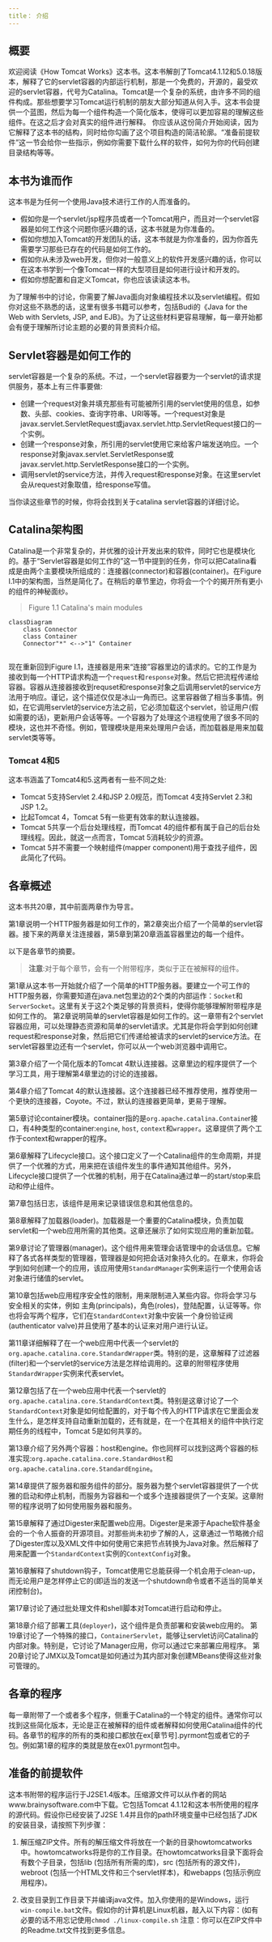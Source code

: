 ```yaml
---
title： 介绍
---
```


## 概要

欢迎阅读《How Tomcat Works》这本书。这本书解剖了Tomcat4.1.12和5.0.18版本，解释了它的servlet容器的内部运行机制，那是一个免费的，开源的，最受欢迎的servlet容器，代号为Catalina。Tomcat是一个复杂的系统，由许多不同的组件构成。那些想要学习Tomcat运行机制的朋友大部分知道从何入手。这本书会提供一个蓝图，然后为每一个组件构造一个简化版本，使得可以更加容易的理解这些组件。在这之后才会对真实的组件进行解释。 你应该从这份简介开始阅读，因为它解释了这本书的结构，同时给你勾画了这个项目构造的简洁轮廓。“准备前提软件”这一节会给你一些指示，例如你需要下载什么样的软件，如何为你的代码创建目录结构等等。

## 本书为谁而作

这本书是为任何一个使用Java技术进行工作的人而准备的。

* 假如你是一个servlet/jsp程序员或者一个Tomcat用户，而且对一个servlet容器是如何工作这个问题你感兴趣的话，这本书就是为你准备的。
* 假如你想加入Tomcat的开发团队的话，这本书就是为你准备的，因为你首先需要学习那些已存在的代码是如何工作的。
* 假如你从未涉及web开发，但你对一般意义上的软件开发感兴趣的话，你可以在这本书学到一个像Tomcat一样的大型项目是如何进行设计和开发的。
* 假如你想配置和自定义Tomcat，你也应该读读这本书。



为了理解书中的讨论，你需要了解Java面向对象编程技术以及servlet编程。假如你对这些不熟悉的话，这里有很多书籍可以参考，包括Budi的《Java for the Web with Servlets, JSP, and EJB》。为了让这些材料更容易理解，每一章开始都会有便于理解所讨论主题的必要的背景资料介绍。

## Servlet容器是如何工作的

servlet容器是一个复杂的系统。不过，一个servlet容器要为一个servlet的请求提供服务，基本上有三件事要做:

* 创建一个request对象并填充那些有可能被所引用的servlet使用的信息，如参数、头部、cookies、查询字符串、URI等等。一个request对象是javax.servlet.ServletRequest或javax.servlet.http.ServletRequest接口的一个实例。
* 创建一个response对象，所引用的servlet使用它来给客户端发送响应。一个response对象javax.servlet.ServletResponse或javax.servlet.http.ServletResponse接口的一个实例。
*  调用servlet的service方法，并传入request和response对象。在这里servlet会从request对象取值，给response写值。



当你读这些章节的时候，你将会找到关于catalina servlet容器的详细讨论。

## Catalina架构图

Catalina是一个非常复杂的，并优雅的设计开发出来的软件，同时它也是模块化的。基于“Servlet容器是如何工作的”这一节中提到的任务，你可以把Catalina看成是由两个主要模块所组成的：连接器(connector)和容器(container)。在Figure I.1中的架构图，当然是简化了。在稍后的章节里边，你将会一个个的揭开所有更小的组件的神秘面纱。

> Figure 1.1 Catalina's main modules

```mermaid
classDiagram
    class Connector
    class Container
    Connector"*" <-->"1" Container
   
```

现在重新回到Figure I.1，连接器是用来“连接”容器里边的请求的。它的工作是为接收到每一个HTTP请求构造一个`request`和`response`对象。然后它把流程传递给容器。容器从连接器接收到requset和response对象之后调用servlet的service方法用于响应。谨记，这个描述仅仅是冰山一角而已。这里容器做了相当多事情。例如，在它调用servlet的service方法之前，它必须加载这个servlet，验证用户(假如需要的话)，更新用户会话等等。一个容器为了处理这个进程使用了很多不同的模块，这也并不奇怪。例如，管理模块是用来处理用户会话，而加载器是用来加载servlet类等等。

### Tomcat 4和5

这本书涵盖了Tomcat4和5.这两者有一些不同之处:

* Tomcat 5支持Servlet 2.4和JSP 2.0规范，而Tomcat 4支持Servlet 2.3和JSP 1.2。
* 比起Tomcat 4，Tomcat 5有一些更有效率的默认连接器。
* Tomcat 5共享一个后台处理线程，而Tomcat 4的组件都有属于自己的后台处理线程。因此，就这一点而言，Tomcat 5消耗较少的资源。
*  Tomcat 5并不需要一个映射组件(mapper component)用于查找子组件，因此简化了代码。



## 各章概述

这本书共20章，其中前面两章作为导言。

第1章说明一个HTTP服务器是如何工作的，第2章突出介绍了一个简单的servlet容器。接下来的两章关注连接器，第5章到第20章涵盖容器里边的每一个组件。

以下是各章节的摘要。

> **注意**:对于每个章节，会有一个附带程序，类似于正在被解释的组件。 

第1章从这本书一开始就介绍了一个简单的HTTP服务器。要建立一个可工作的HTTP服务器，你需要知道在java.net包里边的2个类的内部运作：`Socket`和`ServerSocket`。这里有关于这2个类足够的背景资料，使得你能够理解附带程序是如何工作的。
第2章说明简单的servlet容器是如何工作的。这一章带有2个servlet容器应用，可以处理静态资源和简单的servlet请求。尤其是你将会学到如何创建request和response对象，然后把它们传递给被请求的servlet的service方法。在servlet容器里边还有一个servlet，你可以从一个web浏览器中调用它。

第3章介绍了一个简化版本的Tomcat 4默认连接器。这章里边的程序提供了一个学习工具，用于理解第4章里边的讨论的连接器。 

第4章介绍了Tomcat 4的默认连接器。这个连接器已经不推荐使用，推荐使用一个更快的连接器，Coyote。不过，默认的连接器更简单，更易于理解。 

第5章讨论container模块。container指的是`org.apache.catalina.Containe`r接口，有4种类型的container:`engine`, `host`, `context`和`wrapper`。这章提供了两个工作于context和wrapper的程序。 

第6章解释了Lifecycle接口。这个接口定义了一个Catalina组件的生命周期，并提供了一个优雅的方式，用来把在该组件发生的事件通知其他组件。另外，Lifecycle接口提供了一个优雅的机制，用于在Catalina通过单一的start/stop来启动和停止组件。

第7章包括日志，该组件是用来记录错误信息和其他信息的。

第8章解释了加载器(loader)。加载器是一个重要的Catalina模块，负责加载servlet和一个web应用所需的其他类。这章还展示了如何实现应用的重新加载。 

第9章讨论了管理器(manager)。这个组件用来管理会话管理中的会话信息。它解释了各式各样类型的管理器，管理器是如何把会话对象持久化的。在章末，你将会学到如何创建一个的应用，该应用使用`StandardManager`实例来运行一个使用会话对象进行储值的servlet。

 第10章包括web应用程序安全性的限制，用来限制进入某些内容。你将会学习与安全相关的实体，例如 主角(principals)，角色(roles)，登陆配置，认证等等。你也将会写两个程序，它们在`StandardContext`对象中安装一个身份验证阀(authenticator valve)并且使用了基本的认证来对用户进行认证。 

第11章详细解释了在一个web应用中代表一个servlet的`org.apache.catalina.core.StandardWrapper`类。特别的是，这章解释了过滤器(filter)和一个servlet的service方法是怎样给调用的。这章的附带程序使用`StandardWrapper`实例来代表servlet。 

第12章包括了在一个web应用中代表一个servlet的`org.apache.catalina.core.StandardContext`类。特别是这章讨论了一个`StandardContext`对象是如何给配置的，对于每个传入的HTTP请求在它里面会发生什么，是怎样支持自动重新加载的，还有就是，在一个在其相关的组件中执行定期任务的线程中，Tomcat 5是如何共享的。 

第13章介绍了另外两个容器：host和engine。你也同样可以找到这两个容器的标准实现:`org.apache.catalina.core.StandardHost`和`org.apache.catalina.core.StandardEngine`。 

第14章提供了服务器和服务组件的部分。服务器为整个servlet容器提供了一个优雅的启动和停止机制，而服务为容器和一个或多个连接器提供了一个支架。这章附带的程序说明了如何使用服务器和服务。 

第15章解释了通过Digester来配置web应用。Digester是来源于Apache软件基金会的一个令人振奋的开源项目。对那些尚未初步了解的人，这章通过一节略微介绍了Digester库以及XML文件中如何使用它来把节点转换为Java对象。然后解释了用来配置一个`StandardContext`实例的`ContextConfig`对象。 

第16章解释了shutdown钩子，Tomcat使用它总能获得一个机会用于clean-up，而无论用户是怎样停止它的(即适当的发送一个shutdown命令或者不适当的简单关闭控制台)。 

第17章讨论了通过批处理文件和shell脚本对Tomcat进行启动和停止。 

第18章介绍了部署工具(`deployer`)，这个组件是负责部署和安装web应用的。
第19章讨论了一个特殊的接口，`ContainerServlet`，能够让servlet访问Catalina的内部对象。特别是，它讨论了Manager应用，你可以通过它来部署应用程序。 第20章讨论了JMX以及Tomcat是如何通过为其内部对象创建MBeans使得这些对象可管理的。

## 各章的程序

每一章附带了一个或者多个程序，侧重于Catalina的一个特定的组件。通常你可以找到这些简化版本，无论是正在被解释的组件或者解释如何使用Catalina组件的代码。各章节的程序的所有的类和接口都放在ex[章节号].pyrmont包或者它的子包。例如第1章的程序的类就是放在ex01.pyrmont包中。

## 准备的前提软件

这本书附带的程序运行于J2SE1.4版本。压缩源文件可以从作者的网站www.brainysoftware.com中下载。它包括Tomcat 4.1.12和这本书所使用的程序的源代码。假设你已经安装了J2SE 1.4并且你的path环境变量中已经包括了JDK的安装目录，请按照下列步骤：

1. 解压缩ZIP文件。所有的解压缩文件将放在一个新的目录howtomcatworks中。howtomcatworks将是你的工作目录。在howtomcatworks目录下面将会有数个子目录，包括lib (包括所有所需的库)，src (包括所有的源文件)，webroot (包括一个HTML文件和三个servlet样本)，和webapps (包括示例应用程序)。

2. 改变目录到工作目录下并编译java文件。加入你使用的是Windows，运行`win-compile.bat`文件。假如你的计算机是Linux机器，敲入以下内容：(如有必要的话不用忘记使用`chmod ./linux-compile.sh` 注意：你可以在ZIP文件中的Readme.txt文件找到更多信息。